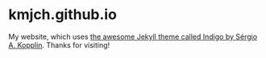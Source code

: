 # kmjch.github.io

My website, which uses [the awesome Jekyll theme called Indigo by Sérgio A. Kopplin](https://github.com/sergiokopplin/indigo/). Thanks for visiting!
